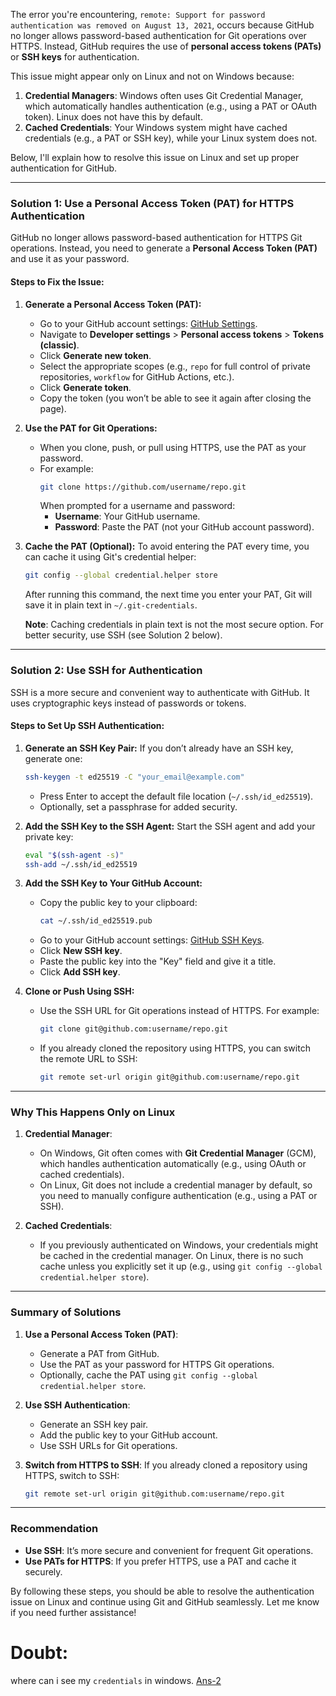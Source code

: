 The error you're encountering, `remote: Support for password authentication was removed on August 13, 2021`, occurs because GitHub no longer allows password-based authentication for Git operations over HTTPS. Instead, GitHub requires the use of **personal access tokens (PATs)** or **SSH keys** for authentication.

This issue might appear only on Linux and not on Windows because:

1. **Credential Managers**: Windows often uses Git Credential Manager, which automatically handles authentication (e.g., using a PAT or OAuth token). Linux does not have this by default.
2. **Cached Credentials**: Your Windows system might have cached credentials (e.g., a PAT or SSH key), while your Linux system does not.

Below, I'll explain how to resolve this issue on Linux and set up proper authentication for GitHub.

---

### **Solution 1: Use a Personal Access Token (PAT) for HTTPS Authentication**

GitHub no longer allows password-based authentication for HTTPS Git operations. Instead, you need to generate a **Personal Access Token (PAT)** and use it as your password.

#### Steps to Fix the Issue:

1. **Generate a Personal Access Token (PAT):**

   - Go to your GitHub account settings: [GitHub Settings](https://github.com/settings/profile).
   - Navigate to **Developer settings** > **Personal access tokens** > **Tokens (classic)**.
   - Click **Generate new token**.
   - Select the appropriate scopes (e.g., `repo` for full control of private repositories, `workflow` for GitHub Actions, etc.).
   - Click **Generate token**.
   - Copy the token (you won’t be able to see it again after closing the page).

2. **Use the PAT for Git Operations:**

   - When you clone, push, or pull using HTTPS, use the PAT as your password.
   - For example:
     ```bash
     git clone https://github.com/username/repo.git
     ```
     When prompted for a username and password:
     - **Username**: Your GitHub username.
     - **Password**: Paste the PAT (not your GitHub account password).

3. **Cache the PAT (Optional):**
   To avoid entering the PAT every time, you can cache it using Git's credential helper:

   ```bash
   git config --global credential.helper store
   ```

   After running this command, the next time you enter your PAT, Git will save it in plain text in `~/.git-credentials`.

   **Note**: Caching credentials in plain text is not the most secure option. For better security, use SSH (see Solution 2 below).

---

### **Solution 2: Use SSH for Authentication**

SSH is a more secure and convenient way to authenticate with GitHub. It uses cryptographic keys instead of passwords or tokens.

#### Steps to Set Up SSH Authentication:

1. **Generate an SSH Key Pair:**
   If you don’t already have an SSH key, generate one:

   ```bash
   ssh-keygen -t ed25519 -C "your_email@example.com"
   ```

   - Press Enter to accept the default file location (`~/.ssh/id_ed25519`).
   - Optionally, set a passphrase for added security.

2. **Add the SSH Key to the SSH Agent:**
   Start the SSH agent and add your private key:

   ```bash
   eval "$(ssh-agent -s)"
   ssh-add ~/.ssh/id_ed25519
   ```

3. **Add the SSH Key to Your GitHub Account:**

   - Copy the public key to your clipboard:
     ```bash
     cat ~/.ssh/id_ed25519.pub
     ```
   - Go to your GitHub account settings: [GitHub SSH Keys](https://github.com/settings/keys).
   - Click **New SSH key**.
   - Paste the public key into the "Key" field and give it a title.
   - Click **Add SSH key**.

4. **Clone or Push Using SSH:**
   - Use the SSH URL for Git operations instead of HTTPS. For example:
     ```bash
     git clone git@github.com:username/repo.git
     ```
   - If you already cloned the repository using HTTPS, you can switch the remote URL to SSH:
     ```bash
     git remote set-url origin git@github.com:username/repo.git
     ```

---

### **Why This Happens Only on Linux**

1. **Credential Manager**:

   - On Windows, Git often comes with **Git Credential Manager** (GCM), which handles authentication automatically (e.g., using OAuth or cached credentials).
   - On Linux, Git does not include a credential manager by default, so you need to manually configure authentication (e.g., using a PAT or SSH).

2. **Cached Credentials**:
   - If you previously authenticated on Windows, your credentials might be cached in the credential manager. On Linux, there is no such cache unless you explicitly set it up (e.g., using `git config --global credential.helper store`).

---

### **Summary of Solutions**

1. **Use a Personal Access Token (PAT)**:

   - Generate a PAT from GitHub.
   - Use the PAT as your password for HTTPS Git operations.
   - Optionally, cache the PAT using `git config --global credential.helper store`.

2. **Use SSH Authentication**:

   - Generate an SSH key pair.
   - Add the public key to your GitHub account.
   - Use SSH URLs for Git operations.

3. **Switch from HTTPS to SSH**:
   If you already cloned a repository using HTTPS, switch to SSH:
   ```bash
   git remote set-url origin git@github.com:username/repo.git
   ```

---

### **Recommendation**

- **Use SSH**: It’s more secure and convenient for frequent Git operations.
- **Use PATs for HTTPS**: If you prefer HTTPS, use a PAT and cache it securely.

By following these steps, you should be able to resolve the authentication issue on Linux and continue using Git and GitHub seamlessly. Let me know if you need further assistance!

# Doubt:

where can i see my `credentials` in windows. [Ans-2](https://github.com/hameed003/git-and-gitHub-notes/blob/main/Git%20And%20GitHub%20Setup%20In%20Linux/solutions/Ans-2.md)
